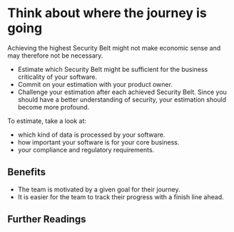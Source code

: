# Think about where the journey is going

Achieving the highest Security Belt might not make economic sense and may therefore not be necessary.

- Estimate which Security Belt might be sufficient for the business criticality of your software.
- Commit on your estimation with your product owner.
- Challenge your estimation after each achieved Security Belt. Since you should have a better understanding of security, your estimation should become more profound.

To estimate, take a look at:
- which kind of data is processed by your software.
- how important your software is for your core business.
- your compliance and regulatory requirements.

## Benefits

- The team is motivated by a given goal for their journey.
- It is easier for the team to track their progress with a finish line ahead.

## Further Readings
